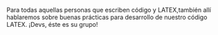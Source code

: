 Para todas aquellas personas que escriben código y LATEX,también allí hablaremos sobre buenas prácticas para desarrollo de nuestro código LATEX. ¡Devs, éste es su grupo!

